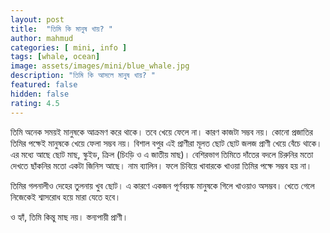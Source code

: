 ```yaml
---
layout: post
title:  "তিমি কি মানুষ খায়? "
author: mahmud
categories: [ mini, info ]
tags: [whale, ocean]
image: assets/images/mini/blue_whale.jpg
description: "তিমি কি আসলে মানুষ খায়? "
featured: false
hidden: false
rating: 4.5
---
```


তিমি অনেক সময়ই মানুষকে আক্রমণ করে থাকে। তবে খেয়ে ফেলে না। কারণ কাজটা সম্ভব নয়। কোনো প্রজাতির তিমির পক্ষেই মানুষকে খেয়ে ফেলা সম্ভব নয়। বিশাল বপুর এই প্রাণীরা মূলত ছোট ছোট জলজ প্রাণী খেয়ে বেঁচে থাকে। এর মধ্যে আছে ছোট মাছ, স্কুইড, ক্রিল (চিংড়ি ও এ জাতীয় মাছ)। বেশিরভাগ তিমিতে দাঁতের বদলে চিরুনির মতো দেখতে ছাঁকনির মতো একটা জিনিস আছে। নাম ব্যালিন। ফলে চিবিয়ে খাবারকে খাওয়া তিমির পক্ষে সম্ভব হয় না। 

তিমির গলনালীও দেহের তুলনায় খুব ছোট। এ কারণে একজন পূর্ণবয়স্ক মানুষকে গিলে খাওয়াও অসম্ভব। খেতে গেলে নিজেকেই শ্বাসরোধ হয়ে মারা যেতে হবে। 

ও হ্যাঁ, তিমি কিন্তু মাছ নয়। স্তন্যপায়ী প্রাণী।